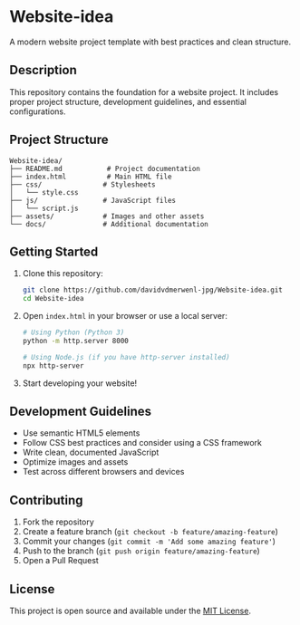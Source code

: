 # Website-idea

A modern website project template with best practices and clean structure.

## Description

This repository contains the foundation for a website project. It includes proper project structure, development guidelines, and essential configurations.

## Project Structure

```
Website-idea/
├── README.md           # Project documentation
├── index.html          # Main HTML file
├── css/               # Stylesheets
│   └── style.css
├── js/                # JavaScript files
│   └── script.js
├── assets/            # Images and other assets
└── docs/              # Additional documentation
```

## Getting Started

1. Clone this repository:
   ```bash
   git clone https://github.com/davidvdmerwenl-jpg/Website-idea.git
   cd Website-idea
   ```

2. Open `index.html` in your browser or use a local server:
   ```bash
   # Using Python (Python 3)
   python -m http.server 8000
   
   # Using Node.js (if you have http-server installed)
   npx http-server
   ```

3. Start developing your website!

## Development Guidelines

- Use semantic HTML5 elements
- Follow CSS best practices and consider using a CSS framework
- Write clean, documented JavaScript
- Optimize images and assets
- Test across different browsers and devices

## Contributing

1. Fork the repository
2. Create a feature branch (`git checkout -b feature/amazing-feature`)
3. Commit your changes (`git commit -m 'Add some amazing feature'`)
4. Push to the branch (`git push origin feature/amazing-feature`)
5. Open a Pull Request

## License

This project is open source and available under the [MIT License](LICENSE).